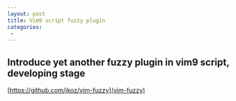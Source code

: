 ```yaml
---
layout: post
title: Vim9 script fuzzy plugin
categories:
 -
---
```


## Introduce yet another fuzzy plugin in vim9 script, developing stage

[https://github.com/jkoz/vim-fuzzy](vim-fuzzy)

